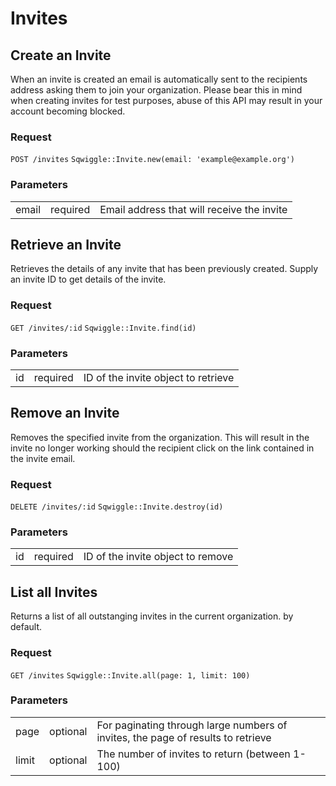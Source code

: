 # Invites

## Create an Invite

When an invite is created an email is automatically sent to the recipients address asking them to join your organization. Please bear this in mind when creating invites for test purposes, abuse of this API may result 
in your account becoming blocked. 

### Request
<div class="request">
    <code class="http" title="HTTP">POST /invites</code>
    <code class="ruby" title="Ruby">Sqwiggle::Invite.new(email: 'example@example.org')</code>
</div>

### Parameters
<table>
    <tr>
        <td>email</td>
        <td>required</td>
        <td>Email address that will receive the invite</td>
    </tr>
</table>


## Retrieve an Invite

Retrieves the details of any invite that has been previously created. Supply an invite ID to get details of
the invite.

### Request
<div class="request">
    <code class="http" title="HTTP">GET /invites/:id</code>
    <code class="ruby" title="Ruby">Sqwiggle::Invite.find(id)</code>
</div>

### Parameters
<table>
    <tr>
        <td>id</td>
        <td>required</td>
        <td>ID of the invite object to retrieve</td>
    </tr>
</table>


## Remove an Invite

Removes the specified invite from the organization. This will result in the invite no longer working should the recipient click on the link contained in the invite email.

### Request
<div class="request">
    <code class="http" title="HTTP">DELETE /invites/:id</code>
    <code class="ruby" title="Ruby">Sqwiggle::Invite.destroy(id)</code>
</div>

### Parameters
<table>
    <tr>
        <td>id</td>
        <td>required</td>
        <td>ID of the invite object to remove</td>
    </tr>
</table>


## List all Invites

Returns a list of all outstanging invites in the current organization.
by default.

### Request
<div class="request">
    <code class="http" title="HTTP">GET /invites</code>
    <code class="ruby" title="Ruby">Sqwiggle::Invite.all(page: 1, limit: 100)</code>
</div>

### Parameters
<table>
    <tr>
        <td>page</td>
        <td>optional</td>
        <td>For paginating through large numbers of invites, the page of results to retrieve</td>
    </tr>
    <tr>
        <td>limit</td>
        <td>optional</td>
        <td>The number of invites to return (between 1-100)</td>
    </tr>
</table>
